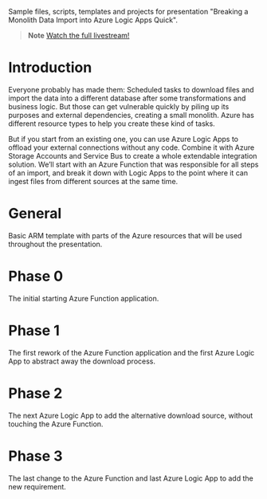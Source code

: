 Sample files, scripts, templates and projects for presentation "Breaking a Monolith Data Import into Azure Logic Apps Quick".

> **Note**
> [Watch the full livestream!](https://www.youtube.com/watch?v=QRb0aP9qVXg)

# Introduction
Everyone probably has made them: Scheduled tasks to download files and import the data into a different database after some transformations and business logic. But those can get vulnerable quickly by piling up its purposes and external dependencies, creating a small monolith. Azure has different resource types to help you create these kind of tasks.

But if you start from an existing one, you can use Azure Logic Apps to offload your external connections without any code. Combine it with Azure Storage Accounts and Service Bus to create a whole extendable integration solution. We’ll start with an Azure Function that was responsible for all steps of an import, and break it down with Logic Apps to the point where it can ingest files from different sources at the same time.

# General
Basic ARM template with parts of the Azure resources that will be used throughout the presentation.

# Phase 0
The initial starting Azure Function application.

# Phase 1
The first rework of the Azure Function application and the first Azure Logic App to abstract away the download process.

# Phase 2
The next Azure Logic App to add the alternative download source, without touching the Azure Function.

# Phase 3
The last change to the Azure Function and last Azure Logic App to add the new requirement.